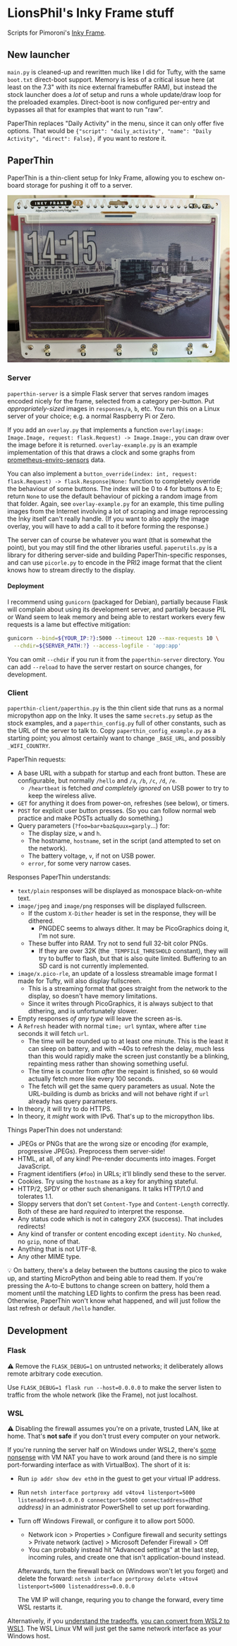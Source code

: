 # LionsPhil's Inky Frame stuff

Scripts for Pimoroni's [Inky Frame](https://shop.pimoroni.com/products/inky-frame-7-3).

## New launcher

`main.py` is cleaned-up and rewritten much like I did for Tufty, with the same `boot.txt` direct-boot support.
Memory is less of a critical issue here (at least on the 7.3" with its nice external framebuffer RAM), but instead the stock launcher does a *lot* of setup and runs a whole update/draw loop for the preloaded examples.
Direct-boot is now configured per-entry and bypasses all that for examples that want to run "raw".

PaperThin replaces "Daily Activity" in the menu, since it can only offer five options.
That would be `{"script": "daily_activity", "name": "Daily Activity", "direct": False},` if you want to restore it.

## PaperThin

PaperThin is a thin-client setup for Inky Frame, allowing you to eschew on-board storage for pushing it off to a server.

![Example photo frame with overlaid time, date, and environment sensor graph](paperthin-silicon-docks.jpg)

### Server

`paperthin-server` is a simple Flask server that serves random images encoded nicely for the frame, selected from a category per-button.
Put *appropriately-sized* images in `responses/a`, `b`, etc.
You run this on a Linux server of your choice; e.g. a normal Raspberry Pi or Zero.

If you add an `overlay.py` that implements a function `overlay(image: Image.Image, request: flask.Request) -> Image.Image:`, you can draw over the image before it is returned.
`overlay-example.py` is an example implementation of this that draws a clock and some graphs from [prometheus-enviro-sensors](https://github.com/LionsPhil/prometheus-enviro-sensors) data.

You can also implement a `button_override(index: int, request: flask.Request) -> flask.Response|None:` function to completely override the behaviour of some buttons.
The index will be 0 to 4 for buttons A to E; return `None` to use the default behaviour of picking a random image from that folder.
Again, see `overlay-example.py` for an example, this time pulling images from the Internet involving a lot of scraping and image reprocessing the Inky itself can't really handle.
(If you want to also apply the image overlay, you will have to add a call to it before forming the response.)

The server can of course be whatever you want (that is somewhat the point), but you may still find the other libraries useful.
`paperutils.py` is a library for dithering server-side and building PaperThin-specific responses, and can use `picorle.py` to encode in the PRI2 image format that the client knows how to stream directly to the display.

#### Deployment

I recommend using `gunicorn` (packaged for Debian), partially because Flask will complain about using its development server, and partially because PIL or Wand seem to leak memory and being able to restart workers every few requests is a lame but effective mitigation:

```sh
gunicorn --bind=${YOUR_IP:?}:5000 --timeout 120 --max-requests 10 \
  --chdir=${SERVER_PATH:?} --access-logfile - 'app:app'
```

You can omit `--chdir` if you run it from the `paperthin-server` directory.
You can add `--reload` to have the server restart on source changes, for development.

### Client

`paperthin-client/paperthin.py` is the thin client side that runs as a normal micropython app on the Inky.
It uses the same `secrets.py` setup as the stock examples, and a `paperthin_config.py` full of other constants, such as the URL of the server to talk to.
Copy `paperthin_config_example.py` as a starting point; you almost certainly want to change `_BASE_URL`, and possibly `_WIFI_COUNTRY`.

PaperThin requests:

- A base URL with a subpath for startup and each front button.
  These are configurable, but normally `/hello` and `/a`, `/b`, `/c`, `/d`, `/e`.
  - `/heartbeat` is fetched *and completely ignored* on USB power to try to keep the wireless alive.
- `GET` for anything it does from power-on, refreshes (see below), or timers.
- `POST` for explicit user button presses.
  (So you can follow normal web practice and make POSTs actually do something.)
- Query parameters (`?foo=bar+baz&quux=garply`...) for:
  - The display size, `w` and `h`.
  - The hostname, `hostname`, set in the script (and attempted to set on the network).
  - The battery voltage, `v`, if not on USB power.
  - `error`, for some very narrow cases.

Responses PaperThin understands:

- `text/plain` responses will be displayed as monospace black-on-white text.
- `image/jpeg` and `image/png` responses will be displayed fullscreen.
  - If the custom `X-Dither` header is set in the response, they will be dithered.
    - PNGDEC seems to always dither. It may be PicoGraphics doing it, I'm not sure.
  - These buffer into RAM. Try not to send full 32-bit color PNGs.
    - If they are over 32K (the `_TEMPFILE_THRESHOLD` constant), they will try to buffer to flash, but that is also quite limited. Buffering to an SD card is not currently implemented.
- `image/x.pico-rle`, an update of a lossless streamable image format I made for Tufty, will also display fullscreen.
  - This is a streaming format that goes straight from the network to the display, so doesn't have memory limitations.
  - Since it writes through PicoGraphics, it is always subject to that dithering, and is unfortunately slower.
- Empty responses *of any type* will leave the screen as-is.
- A `Refresh` header with normal `time; url` syntax, where after `time` seconds it will fetch `url`.
  - The time will be rounded up to at least one minute.
    This is the least it can sleep on battery, and with ~40s to refresh the delay, much less than this would rapidly make the screen just constantly be a blinking, repainting mess rather than showing something useful.
  - The time is counter from *after* the repaint is finished, so `60` would actually fetch more like every 100 seconds.
  - The fetch will get the same query parameters as usual.
    Note the URL-building is dumb as bricks and will not behave right if `url` already has query parameters.
- In theory, it will try to do HTTPS.
- In theory, it *might* work with IPv6. That's up to the micropython libs.

Things PaperThin does not understand:

- JPEGs or PNGs that are the wrong size or encoding (for example, progressive JPEGs).
  Preprocess them server-side!
- HTML, at all, of any kind! Pre-render documents into images. Forget JavaScript.
- Fragment identifiers (`#foo`) in URLs; it'll blindly send these to the server.
- Cookies. Try using the `hostname` as a key for anything stateful.
- HTTP/2, SPDY or other such shenanigans. It talks HTTP/1.0 and tolerates 1.1.
- Sloppy servers that don't set `Content-Type` and `Content-Length` correctly.
  Both of these are hard *required* to interpret the response.
- Any status code which is not in category 2XX (success). That includes redirects!
- Any kind of transfer or content encoding except `identity`.
  No `chunked`, no `gzip`, none of that.
- Anything that is not UTF-8.
- Any other MIME type.

💡 On battery, there's a delay between the buttons causing the pico to wake up, and starting MicroPython and being able to read them.
If you're pressing the A-to-E buttons to change screen on battery, hold them a moment until the matching LED lights to confirm the press has been read.
Otherwise, PaperThin won't know what happened, and will just follow the last refresh or default `/hello` handler.

## Development

### Flask

⚠️ Remove the `FLASK_DEBUG=1` on untrusted networks; it deliberately allows remote arbitrary code execution.

Use `FLASK_DEBUG=1 flask run --host=0.0.0.0` to make the server listen to traffic from the whole network (like the Frame), not just localhost.

### WSL

⚠️ Disabling the firewall assumes you're on a private, trusted LAN, like at home.
That's **not safe** if you don't trust every computer on your network.

If you're running the server half on Windows under WSL2, there's [some nonsense](https://learn.microsoft.com/en-us/windows/wsl/networking#accessing-a-wsl-2-distribution-from-your-local-area-network-lan) with VM NAT you have to work around (and there is no simple port-forwarding interface as with VirtualBox).
The short of it is:

- Run `ip addr show dev eth0` in the guest to get your virtual IP address.
- Run `netsh interface portproxy add v4tov4 listenport=5000 listenaddress=0.0.0.0 connectport=5000 connectaddress=`_(that address)_ in an administrator PowerShell to set up port forwarding.
- Turn off Windows Firewall, or configure it to allow port 5000.
  - Network icon > Properties > Configure firewall and security settings > Private network (active) > Microsoft Defender Firewall > Off
  - You can probably instead hit "Advanced settings" at the last step, incoming rules, and create one that isn't application-bound instead.

  Afterwards, turn the firewall back on (Windows won't let you forget) and delete the forward: `netsh interface portproxy delete v4tov4 listenport=5000 listenaddress=0.0.0.0`

  The VM IP will change, requring you to change the forward, every time WSL restarts it.

Alternatively, if you [understand the tradeoffs](https://learn.microsoft.com/en-us/windows/wsl/compare-versions), [you can convert from WSL2 to WSL1](https://learn.microsoft.com/en-us/windows/wsl/install#upgrade-version-from-wsl-1-to-wsl-2).
The WSL Linux VM will just get the same network interface as your Windows host.
